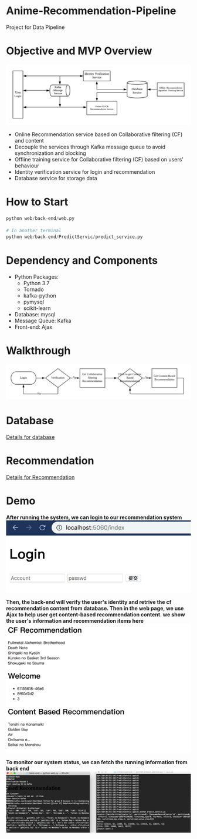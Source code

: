 # Anime-Recommendation-Pipeline
Project for Data Pipeline

# Objective and MVP Overview
![System Framework](https://github.com/Steven13737/Anime-Recommendation-Pipeline/blob/master/src/Pipeline%20Service.png)
+ Online Recommendation service based on Collaborative filtering (CF) and content
+ Decouple the services through Kafka message queue to avoid synchronization and blocking
+ Offline training service for Collaborative filtering (CF) based on users' behaviour 
+ Identity verification service for login and recommendation
+ Database service for storage data

# How to Start
```python
python web/back-end/web.py

# In another terminal
python web/back-end/PredictServic/predict_service.py
```

# Dependency and Components
+ Python Packages:
  + Python 3.7
  + Tornado
  + kafka-python
  + pymysql
  + scikit-learn
+ Database: mysql
+ Message Queue: Kafka
+ Front-end: Ajax

# Walkthrough
![Walkthrough](https://github.com/Steven13737/Anime-Recommendation-Pipeline/blob/master/src/Logic.png)


# Database
[Details for database](https://github.com/Steven13737/Anime-Recommendation-Pipeline/tree/master/database)

# Recommendation
[Details for Recommendation](https://github.com/Steven13737/Anime-Recommendation-Pipeline/blob/master/recommendation)

# Demo
**After running the system, we can login to our recommendation system**
![Login Page](https://github.com/Steven13737/Anime-Recommendation-Pipeline/blob/master/src/Login.png)

**Then, the back-end will verify the user's identity and retrive the cf recommendation content from database. Then in the web page, we use Ajax to help user get content-based recommendation content. we show the user's information and recommendation items here**
![Recommendation Page](https://github.com/Steven13737/Anime-Recommendation-Pipeline/blob/master/src/Recommendation.png)

**To monitor our system status, we can fetch the running information from back end**
![Back-end log](https://github.com/Steven13737/Anime-Recommendation-Pipeline/blob/master/src/log.png)
